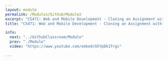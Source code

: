 ```yaml
---
layout: module
permalink: /Modules/Github/Module2
excerpt: "CS471: Web and Mobile Development - Cloning an Assignment with Github Classroom"
title: "CS471: Web and Mobile Development - Cloning an Assignment with Github Classroom"

info:
  next: "../GithubClassroom/Module"
  prev: "./Module"
  video: "https://www.youtube.com/embed/GhYpDk1Trgc"
  
---
```

